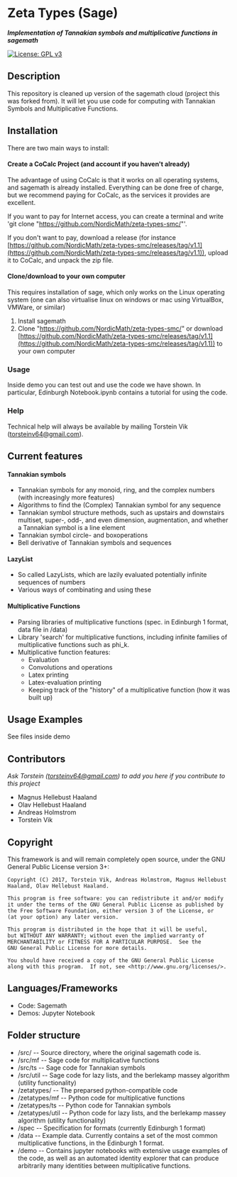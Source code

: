 # Zeta Types (Sage)
***Implementation of Tannakian symbols and multiplicative functions in sagemath*** <p>
[![License: GPL v3](https://img.shields.io/badge/License-GPL%20v3-blue.svg)](https://www.gnu.org/licenses/gpl-3.0)

## Description
This repository is cleaned up version of the sagemath cloud (project this was forked from). It will let you use code for computing with Tannakian Symbols and Multiplicative Functions.

## Installation
There are two main ways to install:

#### Create a CoCalc Project (and account if you haven't already)
The advantage of using CoCalc is that it works on all operating systems, and sagemath is already installed. Everything can be done free of charge, but we recommend paying for CoCalc, as the services it provides are excellent.



If you want to pay for Internet access, you can create a terminal and write 'git clone "https://github.com/NordicMath/zeta-types-smc/"'.


If you don't want to pay, download a release (for instance [https://github.com/NordicMath/zeta-types-smc/releases/tag/v1.1](https://github.com/NordicMath/zeta-types-smc/releases/tag/v1.1)), upload it to CoCalc, and unpack the zip file.

#### Clone/download to your own computer
This requires installation of sage, which only works on the Linux operating system (one can also virtualise linux on windows or mac using VirtualBox, VMWare, or similar)

1. Install sagemath
2. Clone "https://github.com/NordicMath/zeta-types-smc/" or download [https://github.com/NordicMath/zeta-types-smc/releases/tag/v1.1](https://github.com/NordicMath/zeta-types-smc/releases/tag/v1.1)) to your own computer 

### Usage

Inside demo you can test out and use the code we have shown. In particular, Edinburgh Notebook.ipynb contains a tutorial for using the code.

### Help

Technical help will always be available by mailing Torstein Vik  ([torsteinv64@gmail.com](mailto:torsteinv64@gmail.com)).

## Current features

#### Tannakian symbols
* Tannakian symbols for any monoid, ring, and the complex numbers (with increasingly more features)
* Algorithms to find the (Complex) Tannakian symbol for any sequence 
* Tannakian symbol structure methods, such as upstairs and downstairs multiset, super-, odd-, and even dimension, augmentation, and whether a Tannakian symbol is a line element
* Tannakian symbol circle- and boxoperations 
* Bell derivative of Tannakian symbols and sequences

#### LazyList
* So called LazyLists, which are lazily evaluated potentially infinite sequences of numbers
* Various ways of combinating and using these

#### Multiplicative Functions
* Parsing libraries of multiplicative functions (spec. in Edinburgh 1 format, data file in /data)
* Library 'search' for multiplicative functions, including infinite families of multiplicative functions such as phi_k.
* Multiplicative function features:
    * Evaluation
    * Convolutions and operations
    * Latex printing
    * Latex-evaluation printing
    * Keeping track of the "history" of a multiplicative function (how it was built up)

## Usage Examples

See files inside demo

## Contributors

_Ask Torstein ([torsteinv64@gmail.com](mailto:torsteinv64@gmail.com)) to add you here if you contribute to this project_
* Magnus Hellebust Haaland
* Olav Hellebust Haaland
* Andreas Holmstrom
* Torstein Vik

## Copyright


This framework is and will remain completely open source, under the GNU General Public License version 3+:

    Copyright (C) 2017, Torstein Vik, Andreas Holmstrom, Magnus Hellebust Haaland, Olav Hellebust Haaland.

    This program is free software: you can redistribute it and/or modify
    it under the terms of the GNU General Public License as published by
    the Free Software Foundation, either version 3 of the License, or
    (at your option) any later version.

    This program is distributed in the hope that it will be useful,
    but WITHOUT ANY WARRANTY; without even the implied warranty of
    MERCHANTABILITY or FITNESS FOR A PARTICULAR PURPOSE.  See the
    GNU General Public License for more details.

    You should have received a copy of the GNU General Public License
    along with this program.  If not, see <http://www.gnu.org/licenses/>.
    

## Languages/Frameworks

* Code: Sagemath
* Demos: Jupyter Notebook

## Folder structure

* /src/ -- Source directory, where the original sagemath code is.
* /src/mf -- Sage code for multiplicative functions
* /src/ts -- Sage code for Tannakian symbols
* /src/util -- Sage code for lazy lists, and the berlekamp massey algorithm (utility functionality) 
* /zetatypes/ -- The preparsed python-compatible code
* /zetatypes/mf -- Python code for multiplicative functions
* /zetatypes/ts -- Python code for Tannakian symbols
* /zetatypes/util -- Python code for lazy lists, and the berlekamp massey algorithm (utility functionality) 
* /spec -- Specification for formats (currently Edinburgh 1 format)
* /data -- Example data. Currently contains a set of the most common multiplicative functions, in the Edinburgh 1 format.
* /demo -- Contains jupyter notebooks with extensive usage examples of the code, as well as an automated identity explorer that can produce arbitrarily many identities between multiplicative functions.
